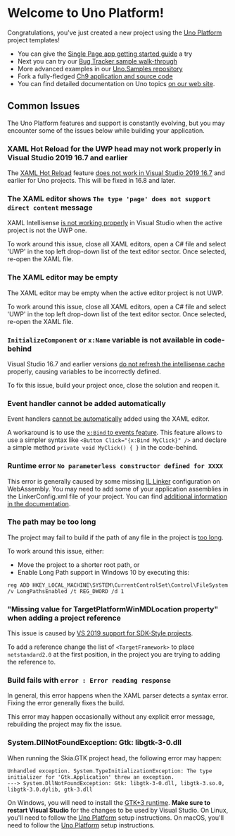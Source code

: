 # Welcome to Uno Platform!

Congratulations, you've just created a new project using the [Uno Platform](https://platform.uno/) project templates!

* You can give the [Single Page app getting started guide](https://platform.uno/docs/articles/getting-started-tutorial-1.html) a try
* Next you can try our [Bug Tracker sample walk-through](https://platform.uno/docs/articles/getting-started-tutorial-2.html)
* More advanced examples in our [Uno.Samples repository](https://github.com/unoplatform/uno.samples)
* Fork a fully-fledged [Ch9 application and source code ](https://platform.uno/code-samples/#ch9)
* You can find detailed documentation on Uno topics [on our web site](https://platform.uno/docs/articles/intro.html).

## Common Issues
The Uno Platform features and support is constantly evolving, but you may encounter some of the  issues below while building your application.

### XAML Hot Reload for the UWP head may not work properly in Visual Studio 2019 16.7 and earlier
The [XAML Hot Reload](https://docs.microsoft.com/en-us/visualstudio/xaml-tools/xaml-hot-reload?view=vs-2019) feature [does not work in Visual Studio 2019 16.7](https://developercommunity.visualstudio.com/content/problem/996417/xaml-hot-reload-hot-reload-is-not-working-in-share.html) and earlier for Uno projects. This will be fixed in 16.8 and later.

### The XAML editor shows `The type 'page' does not support direct content` message
XAML Intellisense [is not working properly](https://developercommunity.visualstudio.com/content/problem/587980/xaml-intellisense-does-not-use-contentpropertyattr.html) in Visual Studio when the active project is not the UWP one. 

To work around this issue, close all XAML editors, open a C# file and select 'UWP' in the top left drop-down list of the text editor sector. Once selected, re-open the XAML file.

### The XAML editor may be empty
The XAML editor may be empty when the active editor project is not UWP.

To work around this issue, close all XAML editors, open a C# file and select 'UWP' in the top left drop-down list of the text editor sector. Once selected, re-open the XAML file.

### `InitializeComponent` or `x:Name` variable is not available in code-behind
Visual Studio 16.7 and earlier versions [do not refresh the intellisense cache ](https://developercommunity.visualstudio.com/content/problem/588021/the-compile-itemgroup-intellisense-cache-is-not-re.html)properly, causing variables to be incorrectly defined.

To fix this issue, build your project once, close the solution and reopen it.

### Event handler cannot be added automatically

Event handlers [cannot be automatically](https://github.com/unoplatform/uno/issues/1348#issuecomment-520300471) added using the XAML editor. 

A workaround is to use the [`x:Bind` to events feature](features/windows-ui-xaml-xbind.md#examples). This feature allows to use a simpler syntax like `<Button Click="{x:Bind MyClick}" />` and declare a simple method `private void MyClick() { }` in the code-behind.

### Runtime error `No parameterless constructor defined for XXXX`
This error is generally caused by some missing [IL Linker](https://github.com/mono/linker/tree/master/docs) configuration on WebAssembly. You may need to add some of your application assemblies in the LinkerConfig.xml file of your project. You can find [additional information in the documentation](features/using-il-linker-webassembly.md).

### The path may be too long
The project may fail to build if the path of any file in the project is [too long](https://docs.microsoft.com/en-us/windows/win32/fileio/maximum-file-path-limitation).

To work around this issue, either:
- Move the project to a shorter root path, or
- Enable Long Path support in Windows 10 by executing this:
```
reg ADD HKEY_LOCAL_MACHINE\SYSTEM\CurrentControlSet\Control\FileSystem /v LongPathsEnabled /t REG_DWORD /d 1
```

### "Missing value for TargetPlatformWinMDLocation property" when adding a project reference
This issue is caused by [VS 2019 support for SDK-Style projects](https://developercommunity.visualstudio.com/content/problem/1170010/missing-value-for-targetplatformwinmdlocation-prop.html).

To add a reference change the list of `<TargetFramework>` to place `netstandard2.0` at the first position, in the project you are trying to adding the reference to.

### Build fails with `error : Error reading response`
In general, this error happens when the XAML parser detects a syntax error. Fixing the error generally fixes the build.

This error may happen occasionally without any explicit error message, rebuilding the project may fix the issue.

### System.DllNotFoundException: Gtk: libgtk-3-0.dll

When running the Skia.GTK project head, the following error may happen:

```
Unhandled exception. System.TypeInitializationException: The type initializer for 'Gtk.Application' threw an exception.
---> System.DllNotFoundException: Gtk: libgtk-3-0.dll, libgtk-3.so.0, libgtk-3.0.dylib, gtk-3.dll
```

On Windows, you will need to install the [GTK+3 runtime](https://github.com/tschoonj/GTK-for-Windows-Runtime-Environment-Installer/releases). **Make sure to restart Visual Studio** for the changes to be used by Visual Studio.
On Linux, you'll need to follow the [Uno Platform](get-started-with-linux.md#setting-up-for-linux) setup instructions.
On macOS, you'll need to follow the [Uno Platform](get-started-with-vsmac.md) setup instructions.
